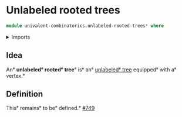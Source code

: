 # Unlabeled rooted trees

```agda
module univalent-combinatorics.unlabeled-rooted-treesᵉ where
```

<details><summary>Imports</summary>

```agda

```

</details>

## Idea

Anᵉ **unlabeledᵉ rootedᵉ tree**ᵉ isᵉ anᵉ
[unlabeledᵉ tree](univalent-combinatorics.unlabeled-trees.mdᵉ) equippedᵉ with aᵉ
vertex.ᵉ

## Definition

Thisᵉ remainsᵉ to beᵉ defined.ᵉ
[#749](https://github.com/UniMath/agda-unimath/issues/749ᵉ)